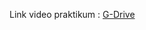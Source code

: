 Link video praktikum :
  [G-Drive](https://drive.google.com/file/d/1MjggdRE5t8NONWsIY4quAvtU1BI8iwma/view?usp=sharing)

